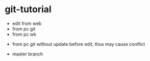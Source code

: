 # git-tutorial
- edit from web
- from pc git
- from pc wk
* from pc git without update before edit, thus may cause conflict
- master branch
